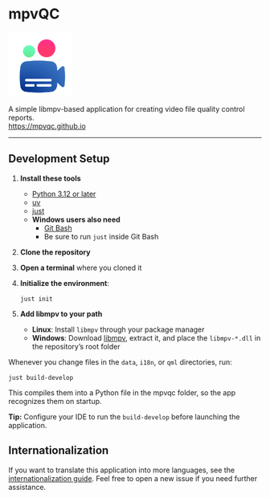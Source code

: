 # mpvQC

<img alt="Logo" src="data/icon.svg" width="128" height="128"/>

A simple libmpv-based application for creating video file quality control reports.  
https://mpvqc.github.io

---

## Development Setup

1. **Install these tools**

   - [Python 3.12 or later](https://www.python.org/downloads/)
   - [uv](https://github.com/astral-sh/uv)
   - [just](https://github.com/casey/just)
   - **Windows users also need**
     - [Git Bash](https://git-scm.com/downloads)
     - Be sure to run `just` inside Git Bash

1. **Clone the repository**

1. **Open a terminal** where you cloned it

1. **Initialize the environment**:
   ```shell
   just init
   ```
1. **Add libmpv to your path**

   - **Linux**: Install `libmpv` through your package manager
   - **Windows**: Download [libmpv](https://sourceforge.net/projects/mpv-player-windows/files/libmpv/), extract it, and place the `libmpv-*.dll` in the repository’s root folder

Whenever you change files in the `data`, `i18n`, or `qml` directories, run:

```shell
just build-develop
```

This compiles them into a Python file in the mpvqc folder, so the app recognizes them on startup.

**Tip:** Configure your IDE to run the `build-develop` before launching the application.

## Internationalization

If you want to translate this application into more languages, see the [internationalization guide](docs/internationalization.md).
Feel free to open a new issue if you need further assistance.

